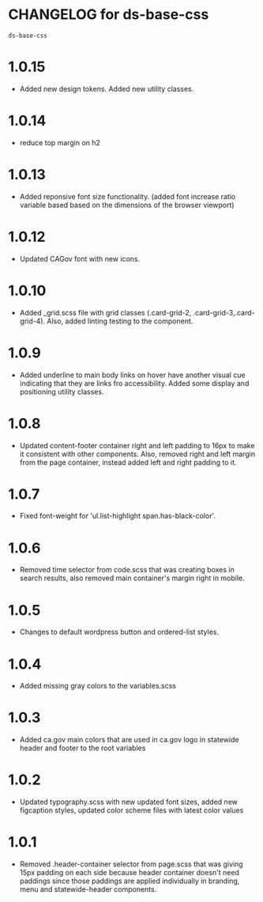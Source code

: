 # CHANGELOG for ds-base-css
`ds-base-css`

# 1.0.15
* Added new design tokens. Added new utility classes.
# 1.0.14
* reduce top margin on h2

# 1.0.13
* Added reponsive font size functionality. (added font increase ratio variable based based on the dimensions of the browser viewport)

# 1.0.12
* Updated CAGov font with new icons.

# 1.0.10
* Added _grid.scss file with grid classes (.card-grid-2, .card-grid-3,.card-grid-4). Also, added linting testing to the component.

# 1.0.9
* Added underline to main body links on hover have another visual cue indicating that they are links fro accessibility. Added some display and positioning utility classes.

# 1.0.8
* Updated content-footer container right and left padding to 16px to make it consistent with other components. Also, removed right and left margin from the page container, instead added left and right padding to it.

# 1.0.7
* Fixed font-weight for 'ul.list-highlight span.has-black-color'.

# 1.0.6
* Removed time selector from code.scss that was creating boxes in search results, also removed main container's margin right in mobile.

# 1.0.5
* Changes to default wordpress button and ordered-list styles.

# 1.0.4
* Added missing gray colors to the variables.scss

# 1.0.3
* Added ca.gov main colors that are used in ca.gov logo in statewide header and footer to the root variables

# 1.0.2
* Updated typography.scss with new updated font sizes, added new figcaption styles, updated color scheme files with latest color values

# 1.0.1
* Removed .header-container selector from page.scss that was giving 15px padding on each side because header container doesn't need paddings since those paddings are applied individually in branding, menu and statewide-header components.

